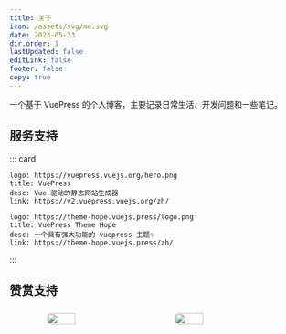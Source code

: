 ```yaml
---
title: 关于
icon: /assets/svg/me.svg
date: 2023-05-23
dir.order: 1
lastUpdated: false
editLink: false
footer: false
copy: true
---
```


一个基于 VuePress 的个人博客，主要记录日常生活、开发问题和一些笔记。

## 服务支持

::: card

```card
logo: https://vuepress.vuejs.org/hero.png
title: VuePress
desc: Vue 驱动的静态网站生成器
link: https://v2.vuepress.vuejs.org/zh/
```

```card
logo: https://theme-hope.vuejs.press/logo.png
title: VuePress Theme Hope
desc: 一个具有强大功能的 vuepress 主题✨
link: https://theme-hope.vuejs.press/zh/
```

:::

## 赞赏支持

<!-- markdownlint-disable -->

<div class="image-preview">
  <img src="https://nas.ilyl.life:8092/wechat.jpg" />
  <img src="https://nas.ilyl.life:8092/alipay.jpg" />
</div>

<style>
  .image-preview {
    display: flex;
    justify-content: space-evenly;
    align-items: center;
    flex-wrap: wrap;
  }

  .image-preview > img {
     box-sizing: border-box;
     width: 33.3% !important;
     padding: 9px;
     border-radius: 16px;
  }

  @media (max-width: 719px){
    .image-preview > img {
      width: 50% !important;
    }
  }

  @media (max-width: 419px){
    .image-preview > img {
      width: 100% !important;
    }
  }
</style>

<!-- markdownlint-restore -->
